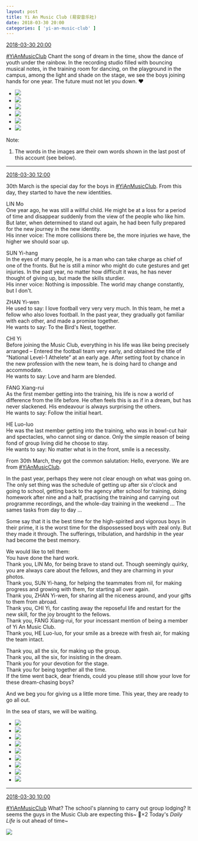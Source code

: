 ```yaml
---
layout: post
title: Yi An Music Club (易安音乐社)
date: 2018-03-30 20:00
categories: [ 'yi-an-music-club' ]
---
```


<div class="weibo-info">
  <a href="https://weibo.com/6094546964/G9NJujeve">2018-03-30 20:00</a>
</div>

[#YiAnMusicClub](https://weibo.com/p/100808beae2e3e05b17b64f63ebedca39f19b2/super_index) Chant the song of dream in the time, show the dance of youth under the rainbow. In the recording studio filled with bouncing musical notes, in the training room for dancing, on the playground in the campus, among the light and shade on the stage, we see the boys joining hands for one year. The future must not let you down. :heart:

<!-- more -->

<ul class="weibo-pic-list-2">
  <li class="weibo-pic">
    <a href="//wx3.sinaimg.cn/mw690/006Es64Aly1fpv3fqgpy0j31og14bx0f.jpg"><img src="//wx3.sinaimg.cn/thumb150/006Es64Aly1fpv3fqgpy0j31og14bx0f.jpg"/></a>
  </li>
  <li class="weibo-pic">
    <a href="//wx3.sinaimg.cn/mw690/006Es64Aly1fpv3fulf6jj31jk111dw5.jpg"><img src="//wx3.sinaimg.cn/thumb150/006Es64Aly1fpv3fulf6jj31jk111dw5.jpg"/></a>
  </li>
  <li class="weibo-pic">
    <a href="//wx1.sinaimg.cn/mw690/006Es64Aly1fpv3fmp9htj32bw1jx1kx.jpg"><img src="//wx1.sinaimg.cn/thumb150/006Es64Aly1fpv3fmp9htj32bw1jx1kx.jpg"/></a>
  </li>
  <li class="weibo-pic">
    <a href="//wx3.sinaimg.cn/mw690/006Es64Aly1fpv3g0jlbpj32bc1jk1kx.jpg"><img src="//wx3.sinaimg.cn/thumb150/006Es64Aly1fpv3g0jlbpj32bc1jk1kx.jpg"/></a>
  </li>
  <li class="weibo-pic">
    <a href="//wx1.sinaimg.cn/mw690/006Es64Aly1fpv3g9dwsej32bc1jke81.jpg"><img src="//wx1.sinaimg.cn/thumb150/006Es64Aly1fpv3g9dwsej32bc1jke81.jpg"/></a>
  </li>
  <li class="weibo-pic">
    <a href="//wx1.sinaimg.cn/mw690/006Es64Aly1fpv3gdxdscj31su178wxx.jpg"><img src="//wx1.sinaimg.cn/thumb150/006Es64Aly1fpv3gdxdscj31su178wxx.jpg"/></a>
  </li>
</ul>

Note:
1. The words in the images are their own words shown in the last post of this account (see below).

---

<div class="weibo-info">
  <a href="https://weibo.com/6094546964/G9KAi7fH9">2018-03-30 12:00</a>
</div>

30th March is the special day for the boys in [#YiAnMusicClub](https://weibo.com/p/100808beae2e3e05b17b64f63ebedca39f19b2/super_index). From this day, they started to have the new identities.

LIN Mo  
One year ago, he was still a willful child. He might be at a loss for a period of time and disappear suddenly from the view of the people who like him. But later, when determined to stand out again, he had been fully prepared for the new journey in the new identity.  
His inner voice: The more collisions there be, the more injuries we have, the higher we should soar up.

SUN Yi-hang  
In the eyes of many people, he is a man who can take charge as chief of one of the fronts. But he is still a minor who might do cute gestures and get injuries. In the past year, no matter how difficult it was, he has never thought of giving up, but made the skills sturdier.  
His inner voice: Nothing is impossible. The world may change constantly, but I don't.

ZHAN Yi-wen  
He used to say: I love football very very very much. In this team, he met a fellow who also loves football. In the past year, they gradually got familiar with each other, and made a promise together.  
He wants to say: To the Bird's Nest, together.

CHI Yi  
Before joining the Music Club, everything in his life was like being precisely arranged – Entered the football team very early, and obtained the title of “National Level-1 Athelete” at an early age. After setting foot by chance in the new profession with the new team, he is doing hard to change and accommodate.  
He wants to say: Love and harm are blended.

FANG Xiang-rui  
As the first member getting into the training, his life is now a world of difference from the life before. He often feels this is as if in a dream, but has never slackened. His endeavour is always surprising the others.  
He wants to say: Follow the initial heart.

HE Luo-luo  
He was the last member getting into the training, who was in bowl-cut hair and spectacles, who cannot sing or dance. Only the simple reason of being fond of group living did he choose to stay.  
He wants to say: No matter what is in the front, smile is a necessity.

From 30th March, they got the common salutation: Hello, everyone. We are from [#YiAnMusicClub](https://weibo.com/p/100808beae2e3e05b17b64f63ebedca39f19b2/super_index).

In the past year, perhaps they were not clear enough on what was going on. The only set thing was the schedule of getting up after six o'clock and going to school, getting back to the agency after school for training, doing homework after nine and a half, practising the training and carrying out programme recordings, and the whole-day training in the weekend … The sames tasks from day to day …

Some say that it is the best time for the high-spirited and vigorous boys in their prime, it is the worst time for the dispossessed boys with zeal only. But they made it through. The sufferings, tribulation, and hardship in the year had become the best memory.

We would like to tell them:  
You have done the hard work.  
Thank you, LIN Mo, for being brave to stand out. Though seemingly quirky, you are always care about the fellows, and they are charming in your photos.  
Thank you, SUN Yi-hang, for helping the teammates from nil, for making progress and growing with them, for starting all over again.  
Thank you, ZHAN Yi-wen, for sharing all the niceness around, and your gifts to them from abroad.  
Thank you, CHI Yi, for casting away the reposeful life and restart for the new skill, for the joy brought to the fellows.  
Thank you, FANG Xiang-rui, for your incessant mention of being a member of Yi An Music Club.  
Thank you, HE Luo-luo, for your smile as a breeze with fresh air, for making the team intact.

Thank you, all the six, for making up the group.  
Thank you, all the six, for insisting in the dream.  
Thank you for your devotion for the stage.  
Thank you for being together all the time.  
If the time went back, dear friends, could you please still show your love for these dream-chasing boys?

And we beg you for giving us a little more time. This year, they are ready to go all out.

In the sea of stars, we will be waiting.

<ul class="weibo-pic-list-3">
  <li class="weibo-pic">
    <a href="//wx1.sinaimg.cn/mw690/006Es64Aly1fpupjjmllsj31mw21h7wh.jpg"><img src="//wx1.sinaimg.cn/thumb150/006Es64Aly1fpupjjmllsj31mw21h7wh.jpg"/></a>
  </li>
  <li class="weibo-pic">
    <a href="//wx1.sinaimg.cn/mw690/006Es64Aly1fpupjlbe8gj321h1mwb2a.jpg"><img src="//wx1.sinaimg.cn/thumb150/006Es64Aly1fpupjlbe8gj321h1mwb2a.jpg"/></a>
  </li>
  <li class="weibo-pic">
    <a href="//wx4.sinaimg.cn/mw690/006Es64Aly1fpupjim2tdj31mw21hhdt.jpg"><img src="//wx4.sinaimg.cn/thumb150/006Es64Aly1fpupjim2tdj31mw21hhdt.jpg"/></a>
  </li>
  <li class="weibo-pic">
    <a href="//wx2.sinaimg.cn/mw690/006Es64Aly1fpupjm9wgkj31mw21hb29.jpg"><img src="//wx2.sinaimg.cn/thumb150/006Es64Aly1fpupjm9wgkj31mw21hb29.jpg"/></a>
  </li>
  <li class="weibo-pic">
    <a href="//wx3.sinaimg.cn/mw690/006Es64Aly1fpupjn68daj321h1mwx6p.jpg"><img src="//wx3.sinaimg.cn/thumb150/006Es64Aly1fpupjn68daj321h1mwx6p.jpg"/></a>
  </li>
  <li class="weibo-pic">
    <a href="//wx2.sinaimg.cn/mw690/006Es64Aly1fpupjoi03oj31mw21h1ky.jpg"><img src="//wx2.sinaimg.cn/thumb150/006Es64Aly1fpupjoi03oj31mw21h1ky.jpg"/></a>
  </li>
  <li class="weibo-pic">
    <a href="//wx2.sinaimg.cn/mw690/006Es64Aly1fpupjplxp9j31mw21hhdt.jpg"><img src="//wx2.sinaimg.cn/thumb150/006Es64Aly1fpupjplxp9j31mw21hhdt.jpg"/></a>
  </li>
  <li class="weibo-pic">
    <a href="//wx2.sinaimg.cn/mw690/006Es64Aly1fpupjqg4ioj321h1mwb2a.jpg"><img src="//wx2.sinaimg.cn/thumb150/006Es64Aly1fpupjqg4ioj321h1mwb2a.jpg"/></a>
  </li>
  <li class="weibo-pic">
    <a href="//wx4.sinaimg.cn/mw690/006Es64Aly1fpupjr7udaj31mw21he81.jpg"><img src="//wx4.sinaimg.cn/thumb150/006Es64Aly1fpupjr7udaj31mw21he81.jpg"/></a>
  </li>
</ul>

---

<div class="weibo-info">
  <a href="https://weibo.com/6094546964/G9JNPfj5r">2018-03-30 10:00</a>
</div>

[#YiAnMusicClub](https://weibo.com/p/100808beae2e3e05b17b64f63ebedca39f19b2/super_index) What? The school's planning to carry out group lodging? It seems the guys in the Music Club are expecting this~ :grimacing:×2 Today's *Daily Life* is out ahead of time~

<a href="//wx3.sinaimg.cn/mw690/006Es64Aly1fptrr9rfbgj30m8ckmhdx.jpg">
  <img class="weibo-pic-preview" src="//wx3.sinaimg.cn/orj360/006Es64Aly1fptrr9rfbgj30m8ckmhdx.jpg" />
</a>
